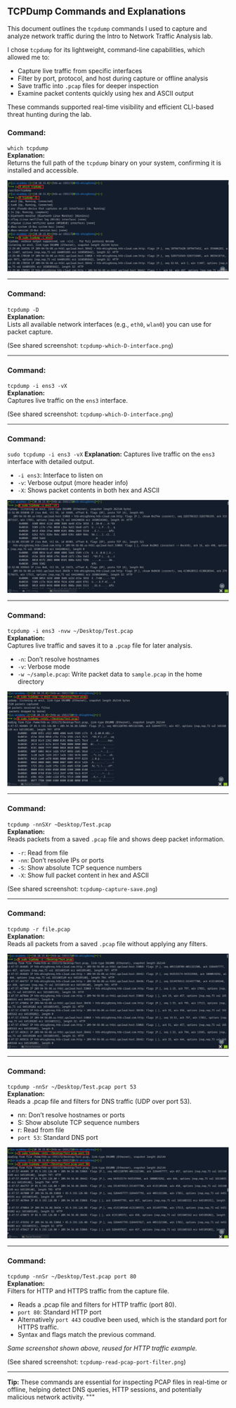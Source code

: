 ## TCPDump Commands and Explanations

This document outlines the `tcpdump` commands I used to capture and analyze network traffic during the Intro to Network Traffic Analysis lab.	

I chose `tcpdump` for its lightweight, command-line capabilities, which allowed me to:
- Capture live traffic from specific interfaces
- Filter by port, protocol, and host during capture or offline analysis
- Save traffic into `.pcap` files for deeper inspection
- Examine packet contents quickly using hex and ASCII output

These commands supported real-time visibility and efficient CLI-based threat hunting during the lab.

### Command:
`which tcpdump`  
**Explanation:**  
Returns the full path of the `tcpdump` binary on your system, confirming it is installed and accessible.

![tcpdump -D](./screenshots/tcpdump-which-D-interface.png)

---

### Command:
`tcpdump -D`  
**Explanation:**  
Lists all available network interfaces (e.g., `eth0`, `wlan0`) you can use for packet capture.

(See shared screenshot: `tcpdump-which-D-interface.png`)


---

### Command:
`tcpdump -i ens3 -vX`  
**Explanation:**  
Captures live traffic on the `ens3` interface.

(See shared screenshot: `tcpdump-which-D-interface.png`)

---

### Command:
`sudo tcpdump -i ens3 -vX`
**Explanation:**
Captures live traffic on the `ens3` interface with detailed output.

- `-i ens3`: Interface to listen on  
- `-v`: Verbose output (more header info)  
- `-X`: Shows packet contents in both hex and ASCII
  
![tcpdump -D](./screenshots/tcpdump-ens3-vX.png)

---

### Command:
`tcpdump -i ens3 -nvw ~/Desktop/Test.pcap`  
**Explanation:**  
Captures live traffic and saves it to a `.pcap` file for later analysis.

- `-n`: Don’t resolve hostnames  
- `-v`: Verbose mode  
- `-w ~/sample.pcap`: Write packet data to `sample.pcap` in the home directory
  
![tcpdump -nvw](./screenshots/tcpdump-capture-save.png)

---

### Command:
`tcpdump -nnSXr ~Desktop/Test.pcap`  
**Explanation:**  
Reads packets from a saved `.pcap` file and shows deep packet information.

- `-r`: Read from file  
- `-nn`: Don’t resolve IPs or ports  
- `-S`: Show absolute TCP sequence numbers  
- `-X`: Show full packet content in hex and ASCII
  
(See shared screenshot: `tcpdump-capture-save.png`)

---

### Command:
`tcpdump -r file.pcap`  
**Explanation:**  
Reads all packets from a saved `.pcap` file without applying any filters.

![tcpdump -r](./screenshots/tcpdump-read-all.png)

---

### Command:
`tcpdump -nnSr ~/Desktop/Test.pcap port 53`  
**Explanation:**  
Reads a .pcap file and filters for DNS traffic (UDP over port 53).

- nn: Don’t resolve hostnames or ports
- S: Show absolute TCP sequence numbers
- r: Read from file
- `port 53`: Standard DNS port
  
![tcpdump DNS filter](./screenshots/tcpdump-read-pcap-port-filter.png)

---

### Command:
`tcpdump -nnSr ~/Desktop/Test.pcap port 80`  
**Explanation:**  
Filters for HTTP and HTTPS traffic from the capture file.

- Reads a .pcap file and filters for HTTP traffic (port 80).
- `port 80`: Standard HTTP port
- Alternatively `port 443` coudlve been used, which is the standard port for HTTPS traffic.
- Syntax and flags match the previous command.
  
*Same screenshot shown above, reused for HTTP traffic example.*

(See shared screenshot: `tcpdump-read-pcap-port-filter.png`)

---

**Tip:** These commands are essential for inspecting PCAP files in real-time or offline, helping detect DNS queries, HTTP sessions, and potentially malicious network activity.
"""

